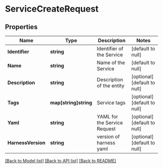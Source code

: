 # ServiceCreateRequest

## Properties
Name | Type | Description | Notes
------------ | ------------- | ------------- | -------------
**Identifier** | **string** | Identifier of the Service | [default to null]
**Name** | **string** | Name of the Service | [default to null]
**Description** | **string** | Description of the entity | [optional] [default to null]
**Tags** | **map[string]string** | Service tags | [optional] [default to null]
**Yaml** | **string** | YAML for the Service Request | [optional] [default to null]
**HarnessVersion** | **string** | version of harness yaml | [optional] [default to null]

[[Back to Model list]](../README.md#documentation-for-models) [[Back to API list]](../README.md#documentation-for-api-endpoints) [[Back to README]](../README.md)

